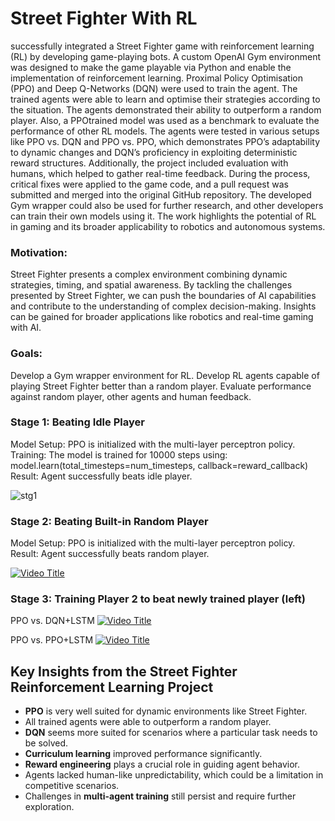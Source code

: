 # Street Fighter With RL
successfully integrated a Street Fighter game with reinforcement learning (RL)
by developing game-playing bots. A custom OpenAI Gym environment was designed to
make the game playable via Python and enable the implementation of reinforcement learning.
Proximal Policy Optimisation (PPO) and Deep Q-Networks (DQN) were used to train the
agent. The trained agents were able to learn and optimise their strategies according to the
situation. The agents demonstrated their ability to outperform a random player. Also, a PPOtrained model was used as a benchmark to evaluate the performance of other RL models. The
agents were tested in various setups like PPO vs. DQN and PPO vs. PPO, which
demonstrates PPO’s adaptability to dynamic changes and DQN’s proficiency in exploiting
deterministic reward structures. Additionally, the project included evaluation with humans,
which helped to gather real-time feedback. During the process, critical fixes were applied to
the game code, and a pull request was submitted and merged into the original GitHub
repository. The developed Gym wrapper could also be used for further research, and other
developers can train their own models using it. The work highlights the potential of RL in
gaming and its broader applicability to robotics and autonomous systems.

### Motivation:
Street Fighter presents a complex environment combining dynamic strategies, timing, and spatial awareness.
By tackling the challenges presented by Street Fighter, we can push the boundaries of AI capabilities and contribute to the understanding of complex decision-making.
Insights can be gained for broader applications like robotics and real-time gaming with AI.
### Goals:
Develop a Gym wrapper environment for RL.
Develop RL agents capable of playing Street Fighter better than a random player.
Evaluate performance against random player, other agents and human feedback.

### Stage 1: Beating Idle Player
Model Setup: PPO is initialized with the multi-layer perceptron policy. 
Training: The model is trained for 10000 steps using: model.learn(total_timesteps=num_timesteps, callback=reward_callback)
Result: Agent successfully beats idle player.

![stg1](https://github.com/user-attachments/assets/9f78b0d4-17cd-4f30-9294-40719ca79425)

### Stage 2: Beating Built-in Random Player
Model Setup: PPO is initialized with the multi-layer perceptron policy. 
Result: Agent successfully beats random player.

[![Video Title](https://img.youtube.com/vi/XDZdzxvrwpk/maxresdefault.jpg)](https://www.youtube.com/watch?v=XDZdzxvrwpk)


### Stage 3: Training Player 2 to beat newly trained player (left)
PPO vs. DQN+LSTM
[![Video Title](https://img.youtube.com/vi/TMrsslxTBf4/maxresdefault.jpg)](https://www.youtube.com/watch?v=TMrsslxTBf4)

PPO vs. PPO+LSTM
[![Video Title](https://img.youtube.com/vi/RqD82W65KiA/maxresdefault.jpg)](https://www.youtube.com/watch?v=RqD82W65KiA)

## Key Insights from the Street Fighter Reinforcement Learning Project

- **PPO** is very well suited for dynamic environments like Street Fighter.
- All trained agents were able to outperform a random player.
- **DQN** seems more suited for scenarios where a particular task needs to be solved.
- **Curriculum learning** improved performance significantly.
- **Reward engineering** plays a crucial role in guiding agent behavior.
- Agents lacked human-like unpredictability, which could be a limitation in competitive scenarios.
- Challenges in **multi-agent training** still persist and require further exploration.

